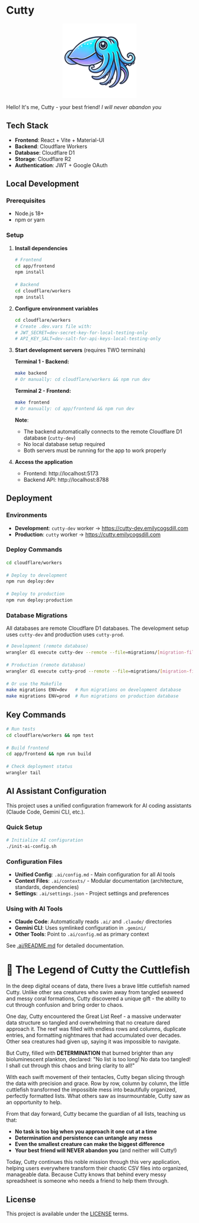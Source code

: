 # Cutty

<div align="center">
  <img src="app/frontend/src/assets/cutty_logo.png" alt="Cutty the Cuttlefish" width="200">
</div>

Hello! It's me, Cutty - your best friend! _I will never abandon you_

## Tech Stack

- **Frontend**: React + Vite + Material-UI
- **Backend**: Cloudflare Workers
- **Database**: Cloudflare D1
- **Storage**: Cloudflare R2
- **Authentication**: JWT + Google OAuth

## Local Development

### Prerequisites
- Node.js 18+
- npm or yarn

### Setup

1. **Install dependencies**
   ```bash
   # Frontend
   cd app/frontend
   npm install

   # Backend
   cd cloudflare/workers
   npm install
   ```

2. **Configure environment variables**
   ```bash
   cd cloudflare/workers
   # Create .dev.vars file with:
   # JWT_SECRET=dev-secret-key-for-local-testing-only
   # API_KEY_SALT=dev-salt-for-api-keys-local-testing-only
   ```

3. **Start development servers** (requires TWO terminals)
   
   **Terminal 1 - Backend:**
   ```bash
   make backend
   # Or manually: cd cloudflare/workers && npm run dev
   ```
   
   **Terminal 2 - Frontend:**
   ```bash
   make frontend
   # Or manually: cd app/frontend && npm run dev
   ```

   **Note**: 
   - The backend automatically connects to the remote Cloudflare D1 database (`cutty-dev`)
   - No local database setup required
   - Both servers must be running for the app to work properly

4. **Access the application**
   - Frontend: http://localhost:5173
   - Backend API: http://localhost:8788

## Deployment

### Environments

- **Development**: `cutty-dev` worker → https://cutty-dev.emilycogsdill.com
- **Production**: `cutty` worker → https://cutty.emilycogsdill.com

### Deploy Commands

```bash
cd cloudflare/workers

# Deploy to development
npm run deploy:dev

# Deploy to production
npm run deploy:production
```

### Database Migrations

All databases are remote Cloudflare D1 databases. The development setup uses `cutty-dev` and production uses `cutty-prod`.

```bash
# Development (remote database)
wrangler d1 execute cutty-dev --remote --file=migrations/[migration-file].sql

# Production (remote database)
wrangler d1 execute cutty-prod --remote --file=migrations/[migration-file].sql

# Or use the Makefile
make migrations ENV=dev   # Run migrations on development database
make migrations ENV=prod  # Run migrations on production database
```

## Key Commands

```bash
# Run tests
cd cloudflare/workers && npm test

# Build frontend
cd app/frontend && npm run build

# Check deployment status
wrangler tail
```

## AI Assistant Configuration

This project uses a unified configuration framework for AI coding assistants (Claude Code, Gemini CLI, etc.).

### Quick Setup
```bash
# Initialize AI configuration
./init-ai-config.sh
```

### Configuration Files
- **Unified Config**: `.ai/config.md` - Main configuration for all AI tools
- **Context Files**: `.ai/contexts/` - Modular documentation (architecture, standards, dependencies)
- **Settings**: `.ai/settings.json` - Project settings and preferences

### Using with AI Tools
- **Claude Code**: Automatically reads `.ai/` and `.claude/` directories
- **Gemini CLI**: Uses symlinked configuration in `.gemini/`
- **Other Tools**: Point to `.ai/config.md` as primary context

See [.ai/README.md](.ai/README.md) for detailed documentation.

# 🦑 The Legend of Cutty the Cuttlefish

In the deep digital oceans of data, there lives a brave little cuttlefish named Cutty. Unlike other sea creatures who swim away from tangled seaweed and messy coral formations, Cutty discovered a unique gift - the ability to cut through confusion and bring order to chaos.

One day, Cutty encountered the Great List Reef - a massive underwater data structure so tangled and overwhelming that no creature dared approach it. The reef was filled with endless rows and columns, duplicate entries, and formatting nightmares that had accumulated over decades. Other sea creatures had given up, saying it was impossible to navigate.

But Cutty, filled with **DETERMINATION** that burned brighter than any bioluminescent plankton, declared: "No list is too long! No data too tangled! I shall cut through this chaos and bring clarity to all!"

With each swift movement of their tentacles, Cutty began slicing through the data with precision and grace. Row by row, column by column, the little cuttlefish transformed the impossible mess into beautifully organized, perfectly formatted lists. What others saw as insurmountable, Cutty saw as an opportunity to help.

From that day forward, Cutty became the guardian of all lists, teaching us that:
- **No task is too big when you approach it one cut at a time**
- **Determination and persistence can untangle any mess**
- **Even the smallest creature can make the biggest difference**
- **Your best friend will NEVER abandon you** (and neither will Cutty!)

Today, Cutty continues this noble mission through this very application, helping users everywhere transform their chaotic CSV files into organized, manageable data. Because Cutty knows that behind every messy spreadsheet is someone who needs a friend to help them through.

## License

This project is available under the [LICENSE](LICENSE) terms.